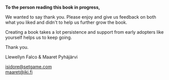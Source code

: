 **To the person reading this book in progress,**

We wanted to say thank you. Please enjoy and give us feedback on both what you liked and didn't to help us further grow the book.

Creating a book takes a lot persistence and support from early adopters like yourself helps us to keep going.

Thank you.

Llewellyn Falco & Maaret Pyh&auml;j&auml;rvi

isidore@setgame.com  
maaret@iki.fi
